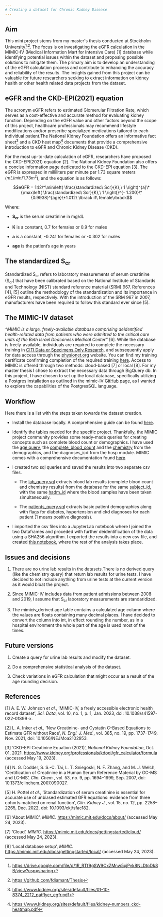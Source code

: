 ```yaml
---
# Creating a dataset for Chronic Kidney Disease
---
```


## Aim

This mini project stems from my master's thesis conducted at Stockholm
University[^1]<sup>,</sup>[^2]. The focus is on investigating the eGFR
calculation in the MIMIC-IV (Medical Information Mart for Intensive
Care) \[1\] database while identifying potential issues within the
dataset and proposing possible solutions to mitigate them. The primary
aim is to develop an understanding of the eGFR calculation process and
contribute to enhancing the accuracy and reliability of the results. The
insights gained from this project can be valuable for future researchers
seeking to extract information on kidney health or other health related
data projects from the dataset. 

## eGFR and the CKD-EPI(2021) equation

The acronym eGFR refers to estimated Glomerular Filtration Rate, which
serves as a cost-effective and accurate method for evaluating kidney
function. Depending on the eGFR value and other factors beyond the scope
of this project, healthcare professionals may recommend lifestyle
modifications and/or prescribe specialized medications tailored to each
individual patient.The National Kidney Foundation offers an informative
fact sheet[^3] and a CKD heat map[^4] documents that provide a
comprehensive introduction to eGFR and Chronic Kidney Disease (CKD).

For the most up-to-date calculation of eGFR, researchers have proposed
the CKD-EPI(2021) equation \[2\]. The National Kidney Foundation also
offers a concise information page dedicated to the CKD-EPI equation
\[3\]. The eGFR is expressed in milliliters per minute per 1.73 square
meters ($mL/min/1.73m^{2}$), and the equation is as follows:    


$$eGFR = 142\*\min\left( \frac{standardized\ Scr}{K},\ 1 \right)^{a}\*{\max\left( \frac{standardized\ Scr}{K},\ 1 \right)}^{- 1.200}\*{0.9938}^{age}\*1.012\ \lbrack if\ female\rbrack$$    


Where:

- **S<sub>cr</sub>** is the serum creatinine in mg/dL

- **K** is a constant, 0.7 for females or 0.9 for males

- **a** is a constant, -0.241 for females or -0.302 for males

- **age** is the patient’s age in years

## The standardized S<sub>cr</sub>

Standardized S<sub>cr</sub> refers to laboratory measurements of serum
creatinine (S<sub>cr</sub>) that have been calibrated based on the
National Institute of Standards and Technology (NIST) standard reference
material (SRM) 967. References \[4\], \[5\] outline the methodology of
the standardization and its importance in eGFR results, respectively.
With the introduction of the SRM 967 in 2007, manufacturers have been
required to follow this standard ever since \[5\].

## The MIMIC-IV dataset

*“MIMIC is a large, freely-available database comprising deidentified
health-related data from patients who were admitted to the critical care
units of the Beth Israel Deaconess Medical Center”* \[6\]. While the
database is freely-available, individuals are required to complete the
necessary training in [CITI Data or Specimens Only
Research](https://physionet.org/about/citi-course/), and subsequently
apply for data access through the
[physionet.org](https://physionet.org/) website. You can find my
training certificate confirming completion of the required training
[here](https://www.citiprogram.org/verify/?wf6b514f4-d64e-4448-96bb-977173e0a3b1-47385825).
Access to MIMIC is offered through two methods: cloud-based \[7\] or
local \[8\]. For my master thesis I chose to extract the necessary data
through BigQuery db. In this project, I have chosen to set up the local
database, specifically utilizing a Postgres installation as outlined in
the mimic-IV [GitHub
page](https://github.com/MIT-LCP/mimic-code/tree/main/mimic-iv/buildmimic/postgres),
as I wanted to explore the capabilities of the PostgresSQL language.

## Workflow

Here there is a list with the steps taken towards the dataset creation.

- Install the database locally. A comprehensive guide can be found
  [here](https://github.com/MIT-LCP/mimic-code/tree/main/mimic-iv/buildmimic/postgres).

- Identify the tables needed for the specific project. Thankfully, the
  MIMIC project community provides some ready-made queries for creating
  concepts such as complete blood count or demographics. I have used the
  [age
  query](https://github.com/MIT-LCP/mimic-code/blob/main/mimic-iv/concepts/demographics/age.sql),
  the
  [complete_blood_count](https://github.com/MIT-LCP/mimic-code/blob/main/mimic-iv/concepts/measurement/complete_blood_count.sql)
  and the
  [chemistry](https://github.com/MIT-LCP/mimic-code/blob/main/mimic-iv/concepts/measurement/chemistry.sql)
  from the demographics, and the diagnoses_icd from the hosp module.
  MIMIC comes with a comprehensive documentation found
  [here](https://mimic.mit.edu/docs/iv/).

- I created two sql queries and saved the results into two separate csv
  files.

  - The
    [lab_query.sql](https://github.com/fdiamant/mimiciv_ckd/blob/main/lab_query.sql)
    extracts blood lab results (complete blood count and chemistry
    results) from the database for the same
    [subject_id](https://mimic.mit.edu/docs/iv/modules/hosp/labevents/#subject_id),
    with the same
    [hadm_id](https://mimic.mit.edu/docs/iv/modules/hosp/labevents/#hadm_id)
    where the blood samples have been taken simultaneously.

  - The
    [patients_query.sql](https://github.com/fdiamant/mimiciv_ckd/blob/main/patients_query.sql)
    extracts basic patient demographics along with flags for diabetes,
    hypertension and ckd diagnoses for each patient (1 means positive
    diagnosis).

- I imported the csv files into a JupyterLab notebook where I joined the
  two Dataframes and proceded with further deidentification of the data
  using a SHA256 algorithm. I exported the results into a new csv file,
  and created [this
  notebook](https://github.com/fdiamant/mimiciv_ckd/blob/main/main_notebook.ipynb),
  where the rest of the analysis takes place.

## Issues and decisions 

1.  There are no urine lab results in the datasets.There is no derived
    query (like the chemistry query) that return lab results for urine
    tests. I have decided to not include anything from urine tests at
    the current version as it would bloat the project.

2.  Since MIMIC-IV includes data from patient admissions between 2008
    and 2019, I assume that S<sub>cr</sub> laboratory measurements are
    standaridized.

3.  The mimiciv_derived.age table contains a calculated age column where
    the values are floats containing many decimal places. I have decided
    to convert the column into int, in effect rounding the number, as in
    a hospital environment the whole part of the age is used most of the
    times.

## Future versions

1.  Create a query for urine lab results and modify the dataset.

2.  Do a comprehensive statistical analysis of the dataset.

3.  Check variations in eGFR calculation that might occur as a result of
    the age rounding decision.

## References

\[1\] A. E. W. Johnson *et al.*, ‘MIMIC-IV, a freely accessible
electronic health record dataset’, *Sci. Data*, vol. 10, no. 1, p. 1,
Jan. 2023, doi: 10.1038/s41597-022-01899-x.

\[2\] L. A. Inker *et al.*, ‘New Creatinine- and Cystatin C–Based
Equations to Estimate GFR without Race’, *N. Engl. J. Med.*, vol. 385,
no. 19, pp. 1737–1749, Nov. 2021, doi: 10.1056/NEJMoa2102953.

\[3\] ‘CKD-EPI Creatinine Equation (2021)’, *National Kidney
Foundation*, Oct. 01, 2021.
https://www.kidney.org/professionals/kdoqi/gfr_calculator/formula
(accessed May 19, 2023).

\[4\] N. G. Dodder, S. S.-C. Tai, L. T. Sniegoski, N. F. Zhang, and M.
J. Welch, ‘Certification of Creatinine in a Human Serum Reference
Material by GC-MS and LC-MS’, *Clin. Chem.*, vol. 53, no. 9, pp.
1694–1699, Sep. 2007, doi: 10.1373/clinchem.2007.090027.

\[5\] H. Pottel *et al.*, ‘Standardization of serum creatinine is
essential for accurate use of unbiased estimated GFR equations: evidence
from three cohorts matched on renal function’, *Clin. Kidney J.*, vol.
15, no. 12, pp. 2258–2265, Dec. 2022, doi: 10.1093/ckj/sfac182.

\[6\] ‘About MIMIC’, *MIMIC*. https://mimic.mit.edu/docs/about/
(accessed May 24, 2023).

\[7\] ‘Cloud’, *MIMIC*. https://mimic.mit.edu/docs/gettingstarted/cloud/
(accessed May 24, 2023).

\[8\] ‘Local database setup’, *MIMIC*.
https://mimic.mit.edu/docs/gettingstarted/local/ (accessed May 24,
2023).

[^1]: https://drive.google.com/file/d/1R_RTf9gSW9CxZMnw5xjPyk8NLDtpDk8B/view?usp=sharing

[^2]: https://github.com/fdiamant/Thesis

[^3]: https://www.kidney.org/sites/default/files/01-10-8374_2212_patflyer_egfr.pdf

[^4]: https://www.kidney.org/sites/default/files/kidney-numbers_ckd-heatmap.pdf

